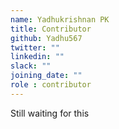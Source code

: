 ```yaml
---
name: Yadhukrishnan PK
title: Contributor
github: Yadhu567
twitter: ""
linkedin: ""
slack: ""
joining_date: ""
role : contributor
---
```


Still waiting for this
